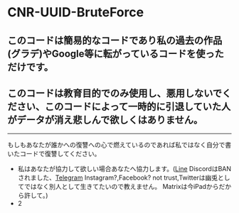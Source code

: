 # CNR-UUID-BruteForce
## このコードは簡易的なコードであり私の過去の作品(グラデ)やGoogle等に転がっているコードを使っただけです。
## このコードは教育目的でのみ使用し、悪用しないでください、このコードによって一時的に引退していた人がデータが消え悲しんで欲しくはありません。
---
 もしもあなたが誰かへの復讐への心で燃えているのであれば私ではなく自分で書いたコードで復讐してください。
  - 私はあなたが協力して欲しい場合あなたへ協力します。([Line](https://lin.ee/QzHo54r) DiscordはBANされました、[Telegram](https://t.me/helloiamanon) Instagram?,Facebook? not trust,Twitterは幽兎としてではなく別人として生きてたいので教えません。 Matrixは今iPadからだから許して。)
   - 2 
